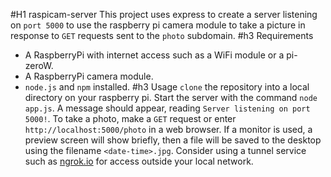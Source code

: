 #H1 raspicam-server
This project uses express to create a server listening on `port 5000` to use the raspberry pi camera module to take a picture in response to `GET` requests sent to the `photo` subdomain.
#h3 Requirements
* A RaspberryPi with internet access such as a WiFi module or a pi-zeroW.
* A RaspberryPi camera module.
* `node.js` and `npm` installed.
#h3 Usage
`clone` the repository into a local directory on your raspberry pi. Start the server with the command `node app.js`. A message should appear, reading `Server listening on port 5000!`. To take a photo, make a `GET` request or enter `http://localhost:5000/photo` in a web browser. If a monitor is used, a preview screen will show briefly, then a file will be saved to the desktop using the filename `<date-time>.jpg`. Consider using a tunnel service such as [ngrok.io](https://ngrok.io) for access outside your local network.
